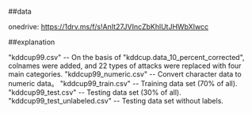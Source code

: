 ##data

onedrive: https://1drv.ms/f/s!AnIt27JVIncZbKhlUtJHWbXIwcc

##explanation

"kddcup99.csv" -- On the basis of "kddcup.data_10_percent_corrected", colnames were added, and 22 types of attacks were replaced with four main categories.
"kddcup99_numeric.csv" --  Convert character data to numeric data。
"kddcup99_train.csv" -- Training data set (70% of all).
"kddcup99_test.csv" -- Testing data set (30% of all).
"kddcup99_test_unlabeled.csv" -- Testing data set without labels.
